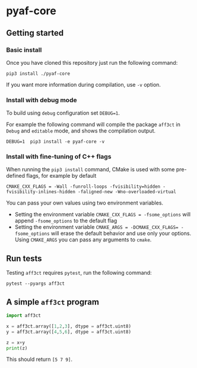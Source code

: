# pyaf-core

## Getting started
### Basic install
Once you have cloned this repository just run the following command:
```
pip3 install ./pyaf-core
```
If you want more information during compilation, use `-v` option.

### Install with debug mode
To build using `debug` configuration set `DEBUG=1`.

For example the following command will compile the package `aff3ct` in `Debug` and `editable` mode, and shows the compilation output.
```
DEBUG=1  pip3 install -e pyaf-core -v
```

### Install with fine-tuning of C++ flags
When running the `pip3 install` command, CMake is used with some pre-defined flags, for example by default
```
CMAKE_CXX_FLAGS = -Wall -funroll-loops -fvisibility=hidden -fvisibility-inlines-hidden -faligned-new -Wno-overloaded-virtual
```
You can pass your own values using two environment variables.
 - Setting the environment variable `CMAKE_CXX_FLAGS = -fsome_options` will append `-fsome_options` to the default flag
 - Setting the environment variable `CMAKE_ARGS = -DCMAKE_CXX_FLAGS= -fsome_options` will erase the default behavior and use only your options. Using `CMAKE_ARGS` you can pass any arguments to `cmake`.

## Run tests
Testing `aff3ct` requires `pytest`, run the following command:
```
pytest --pyargs aff3ct
```

## A simple `aff3ct` program

```python
import aff3ct

x = aff3ct.array([1,2,3], dtype = aff3ct.uint8)
y = aff3ct.array([4,5,6], dtype = aff3ct.uint8)

z = x+y
print(z)
```
This should return `[5 7 9]`.
